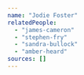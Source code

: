 ```yaml
---
name: "Jodie Foster"
relatedPeople:
  - "james-cameron"
  - "stephen-fry"
  - "sandra-bullock"
  - "amber-heard"
sources: []
---
```


